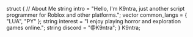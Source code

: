 struct { // About Me
    string intro = "Hello, I'm K9ntra, just another script programmer for Roblox and other platforms.";
    vector<string> common_langs = { "LUA", "PY" };
    string interest = "I enjoy playing horror and exploration games online.";
    string discord = "@K9ntra";
} K9ntra;
